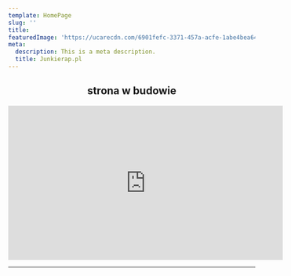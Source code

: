 ```yaml
---
template: HomePage
slug: ''
title: 
featuredImage: 'https://ucarecdn.com/6901fefc-3371-457a-acfe-1abe4bea6494/'
meta:
  description: This is a meta description.
  title: Junkierap.pl
---
```


<h2 style="text-align: center;"> strona w budowie </h2>




  <iframe width="560" height="315"src="https://www.youtube.com/embed/d-3UVxWDSjw" frameborder="0"
                                              allow="accelerometer; autoplay; encrypted-media; gyroscope;
                                              picture-in-picture" allowfullscreen></iframe>


---
